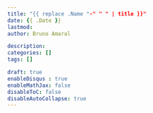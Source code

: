```yaml
---
title: "{{ replace .Name "-" " " | title }}"
date: {{ .Date }}
lastmod: 
author: Bruno Amaral

description: 
categories: []
tags: []

draft: true
enableDisqus : true
enableMathJax: false
disableToC: false
disableAutoCollapse: true
---
```


